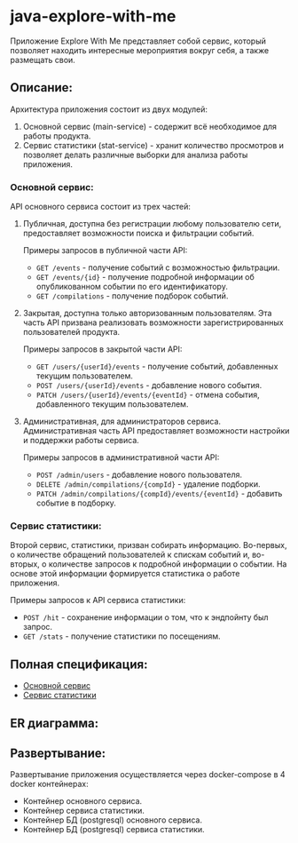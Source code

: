 # java-explore-with-me
Приложение Explore With Me представляет собой сервис, который позволяет находить интересные мероприятия вокруг себя, а также размещать свои.

## Описание:
Архитектура приложения состоит из двух модулей: 
1) Основной сервис (main-service) - содержит всё необходимое для работы продукта.
2) Сервис статистики (stat-service) - хранит количество просмотров и позволяет делать различные выборки для анализа работы приложения.

### Основной сервис:
API основного сервиса состоит из трех частей:
1) Публичная, доступна без регистрации любому пользователю сети, предоставляет возможности поиска и фильтрации событий.

   Примеры запросов в публичной части API:
   * ```GET /events``` - получение событий с возможностью фильтрации.
   * ```GET /events/{id}``` - получение подробной информации об опубликованном событии по его идентификатору.
   * ```GET /compilations``` - получение подборок событий.
2) Закрытая, доступна только авторизованным пользователям. Эта часть API призвана реализовать возможности зарегистрированных пользователей продукта.

   Примеры запросов в закрытой части API:
    * ```GET /users/{userId}/events``` - получение событий, добавленных текущим пользователем.
    * ```POST /users/{userId}/events``` - добавление нового события.
    * ```PATCH /users/{userId}/events/{eventId}``` - отмена события, добавленного текущим пользователем.
3) Административная, для администраторов сервиса. Административная часть API предоставляет возможности настройки и поддержки работы сервиса.

    Примеры запросов в административной части API:
    * ```POST /admin/users``` - добавление нового пользователя.
    * ```DELETE /admin/compilations/{compId}``` - удаление подборки.
    * ```PATCH /admin/compilations/{compId}/events/{eventId}``` - добавить событие в подборку.
### Сервис статистики:
Второй сервис, статистики, призван собирать информацию. Во-первых, о количестве обращений пользователей к спискам событий и, во-вторых, о количестве запросов к подробной информации о событии. На основе этой информации формируется статистика о работе приложения.

Примеры запросов к API сервиса статистики:
   * ```POST /hit``` - сохранение информации о том, что к эндпойнту был запрос.
   * ```GET /stats``` - получение статистики по посещениям.
## Полная спецификация:
   * [Основной сервис](https://raw.githubusercontent.com/yandex-praktikum/java-explore-with-me/main/ewm-main-service-spec.json)
   * [Сервис статистики](https://raw.githubusercontent.com/yandex-praktikum/java-explore-with-me/main/ewm-stats-service-spec.json)
## ER диаграмма:
   
## Развертывание:
Развертывание приложения осуществляется через docker-compose в 4 docker контейнерах:
   * Контейнер основного сервиса.
   * Контейнер сервиса статистики.
   * Контейнер БД (postgresql) основного сервиса.
   * Контейнер БД (postgresql) сервиса статистики.





